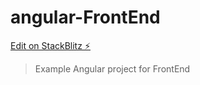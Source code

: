 # angular-FrontEnd

[Edit on StackBlitz ⚡️](https://stackblitz.com/edit/angular-ivy-cpatdc)
>Example Angular project for FrontEnd
